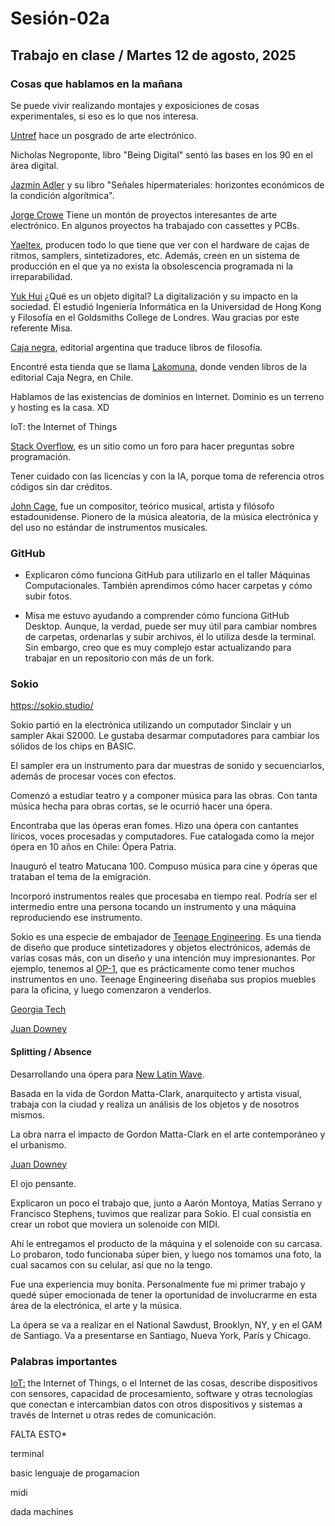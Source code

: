 # Sesión-02a

## Trabajo en clase / Martes 12 de agosto, 2025

### Cosas que hablamos en la mañana

Se puede vivir realizando montajes y exposiciones de cosas experimentales, si eso es lo que nos interesa.

[Untref](https://untref.edu.ar/) hace un posgrado de arte electrónico.

Nicholas Negroponte, libro "Being Digital" sentó las bases en los 90 en el área digital.

[Jazmin Adler](https://jazminadler.com.ar/) y su libro "Señales hipermateriales: horizontes económicos de la condición algorítmica".

[Jorge Crowe](https://www.jcrowe.xyz/) Tiene un montón de proyectos interesantes de arte electrónico. En algunos proyectos ha trabajado con cassettes y PCBs.

[Yaeltex](https://yaeltex.com/), producen todo lo que tiene que ver con el hardware de cajas de ritmos, samplers, sintetizadores, etc. Además, creen en un sistema de producción en el que ya no exista la obsolescencia programada ni la irreparabilidad.

[Yuk Hui](https://es.wikipedia.org/wiki/Yuk_Hui) ¿Qué es un objeto digital? La digitalización y su impacto en la sociedad. Él estudió Ingeniería Informática en la Universidad de Hong Kong y Filosofía en el Goldsmiths College de Londres. Wau gracias por este referente Misa.

[Caja negra]( https://cajanegraeditora.com.ar/), editorial argentina que traduce libros de filosofía.

Encontré esta tienda que se llama [Lakomuna](https://lakomuna.cl/brand/caja-negra-editora/), donde venden libros de la editorial Caja Negra, en Chile.

Hablamos de las existencias de dominios en Internet. Dominio es un terreno y hosting es la casa. XD

IoT: the Internet of Things

[Stack Overflow](https://stackoverflow.com/questions), es un sitio como un foro para hacer preguntas sobre programación.

Tener cuidado con las licencias y con la IA, porque toma de referencia otros códigos sin dar créditos.

[John Cage](https://es.wikipedia.org/wiki/John_Cage), fue un compositor, teórico musical, artista y filósofo estadounidense. Pionero de la música aleatoria, de la música electrónica y del uso no estándar de instrumentos musicales.

### GitHub

- Explicaron cómo funciona GitHub para utilizarlo en el taller Máquinas Computacionales. También aprendimos cómo hacer carpetas y cómo subir fotos.

- Misa me estuvo ayudando a comprender cómo funciona GitHub Desktop. Aunque, la verdad, puede ser muy útil para cambiar nombres de carpetas, ordenarlas y subir archivos, él lo utiliza desde la terminal. Sin embargo, creo que es muy complejo estar actualizando para trabajar en un repositorio con más de un fork.

### Sokio

<https://sokio.studio/>

Sokio partió en la electrónica utilizando un computador Sinclair y un sampler Akai S2000. Le gustaba desarmar computadores para cambiar los sólidos de los chips en BASIC.

El sampler era un instrumento para dar muestras de sonido y secuenciarlos, además de procesar voces con efectos.

Comenzó a estudiar teatro y a componer música para las obras. Con tanta música hecha para obras cortas, se le ocurrió hacer una ópera.

Encontraba que las óperas eran fomes. Hizo una ópera con cantantes líricos, voces procesadas y computadores. Fue catalogada como la mejor ópera en 10 años en Chile: Ópera Patria.

Inauguró el teatro Matucana 100. Compuso música para cine y óperas que trataban el tema de la emigración.

Incorporó instrumentos reales que procesaba en tiempo real. Podría ser el intermedio entre una persona tocando un instrumento y una máquina reproduciendo ese instrumento.

Sokio es una especie de embajador de [Teenage Engineering](https://teenage.engineering/). Es una tienda de diseño que produce sintetizadores y objetos electrónicos, además de varias cosas más, con un diseño y una intención muy impresionantes. Por ejemplo, tenemos al [OP-1](https://teenage.engineering/products/op-1), que es prácticamente como tener muchos instrumentos en uno. Teenage Engineering diseñaba sus propios muebles para la oficina, y luego comenzaron a venderlos.

[Georgia Tech](https://www.gatech.edu/)

[Juan Downey](https://es.wikipedia.org/wiki/Juan_Downey)

#### Splitting / Absence 

Desarrollando una ópera para [New Latin Wave](https://newlatinwave.com/).

Basada en la vida de Gordon Matta-Clark, anarquitecto y artista visual, trabaja con la ciudad y realiza un análisis de los objetos y de nosotros mismos.

La obra narra el impacto de Gordon Matta-Clark en el arte contemporáneo y el urbanismo.

[Juan Downey](https://es.wikipedia.org/wiki/Juan_Downey)

El ojo pensante.

Explicaron un poco el trabajo que, junto a Aarón Montoya, Matías Serrano y Francisco Stephens, tuvimos que realizar para Sokio. El cual consistía en crear un robot que moviera un solenoide con MIDI.

Ahí le entregamos el producto de la máquina y el solenoide con su carcasa. Lo probaron, todo funcionaba súper bien, y luego nos tomamos una foto, la cual sacamos con su celular, así que no la tengo.

Fue una experiencia muy bonita. Personalmente fue mi primer trabajo y quedé súper emocionada de tener la oportunidad de involucrarme en esta área de la electrónica, el arte y la música.

La ópera se va a realizar en el National Sawdust, Brooklyn, NY, y en el GAM de Santiago. Va a presentarse en Santiago, Nueva York, París y Chicago.

### Palabras importantes

[IoT:](https://en.wikipedia.org/wiki/Internet_of_things) the Internet of Things, o el Internet de las cosas, describe dispositivos con sensores, capacidad de procesamiento, software y otras tecnologías que conectan e intercambian datos con otros dispositivos y sistemas a través de Internet u otras redes de comunicación.

FALTA ESTO*

terminal

basic lenguaje de progamacion

midi

dada machines


